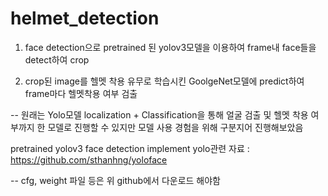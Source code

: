 # helmet_detection

1. face detection으로 pretrained 된 yolov3모델을 이용하여 frame내 face들을 detect하여 crop

2. crop된 image를 헬멧 착용 유무로 학습시킨 GoolgeNet모델에 predict하여 frame마다 헬멧착용 여부 검출

-- 원래는 Yolo모델 localization + Classification을 통해 얼굴 검출 및 헬멧 착용 여부까지 한 모델로 진행할 수 있지만 모델 사용 경험을 위해 구분지어 진행해보았음

pretrained yolov3 face detection implement
yolo관련 자료 : https://github.com/sthanhng/yoloface

-- cfg, weight 파일 등은 위 github에서 다운로드 해야함
